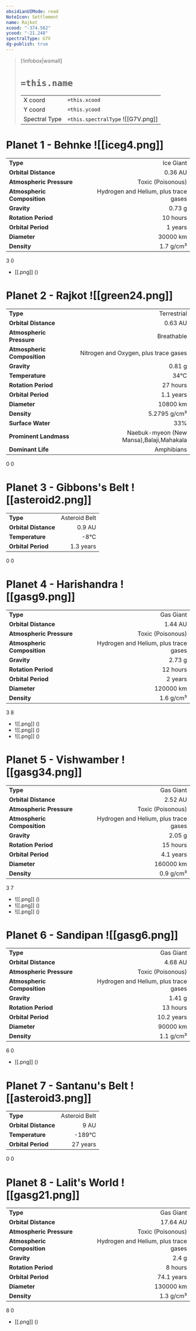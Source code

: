 ```yaml
---
obsidianUIMode: read
NoteIcon: Settlement
name: Rajkot
xcood: "-374.562"
ycood: "-21.248"
spectralType: G7V
dg-publish: true
---
```

> [!infobox|wsmall]
> # `=this.name`
> | | |
> | - | - |
> | X coord | `=this.xcood` |
> | Y coord| `=this.ycood` |
> | Spectral Type | `=this.spectralType` ![[G7V.png]] |

# Planet 1 - Behnke ![[iceg4.png]]
|                             |                           |
| --------------------------- | -------------------------:|
| **Type**                    |             Ice Giant |
| **Orbital Distance**        |   0.36 AU |
| **Atmospheric Pressure**    |       Toxic (Poisonous) |
| **Atmospheric Composition** |      Hydrogen and Helium, plus trace gases |
| **Gravity**                 |        0.73 g |
| **Rotation Period**         |  10 hours |
| **Orbital Period** | 1 years |
| **Diameter**                |      30000 km | 
| **Density**                 |    1.7 g/cm³ |



3
0

- [[.png]]  ()

# Planet 2 - Rajkot ![[green24.png]]
|                             |                           |
| --------------------------- | -------------------------:|
| **Type**                    |             Terrestrial |
| **Orbital Distance**        |   0.63 AU |
| **Atmospheric Pressure**    |       Breathable |
| **Atmospheric Composition** |      Nitrogen and Oxygen, plus trace gases |
| **Gravity**                 |        0.81 g |
| **Temperature**             |    34°C |
| **Rotation Period**         |  27 hours |
| **Orbital Period** | 1.1 years |
| **Diameter**                |      10800 km | 
| **Density**                 |    5.2795 g/cm³ |
| **Surface Water**           |           33% | 
| **Prominent Landmass**      |         Naebuk-myeon (New Mansa),Balaji,Mahakala | 
| **Dominant Life**           |         Amphibians |



0
0



# Planet 3 - Gibbons's Belt ![[asteroid2.png]]
|                             |                           |
| --------------------------- | -------------------------:|
| **Type**                    |             Asteroid Belt |
| **Orbital Distance**        |   0.9 AU |
| **Temperature**             |    -8°C |
| **Orbital Period** | 1.3 years |



0
0



# Planet 4 - Harishandra ![[gasg9.png]]
|                             |                           |
| --------------------------- | -------------------------:|
| **Type**                    |             Gas Giant |
| **Orbital Distance**        |   1.44 AU |
| **Atmospheric Pressure**    |       Toxic (Poisonous) |
| **Atmospheric Composition** |      Hydrogen and Helium, plus trace gases |
| **Gravity**                 |        2.73 g |
| **Rotation Period**         |  12 hours |
| **Orbital Period** | 2 years |
| **Diameter**                |      120000 km | 
| **Density**                 |    1.6 g/cm³ |



3
8

- ![[.png]]  ()
- ![[.png]]  ()
- ![[.png]]  ()


# Planet 5 - Vishwamber ![[gasg34.png]]
|                             |                           |
| --------------------------- | -------------------------:|
| **Type**                    |             Gas Giant |
| **Orbital Distance**        |   2.52 AU |
| **Atmospheric Pressure**    |       Toxic (Poisonous) |
| **Atmospheric Composition** |      Hydrogen and Helium, plus trace gases |
| **Gravity**                 |        2.05 g |
| **Rotation Period**         |  15 hours |
| **Orbital Period** | 4.1 years |
| **Diameter**                |      160000 km | 
| **Density**                 |    0.9 g/cm³ |



3
7

- ![[.png]]  ()
- ![[.png]]  ()
- ![[.png]]  ()


# Planet 6 - Sandipan ![[gasg6.png]]
|                             |                           |
| --------------------------- | -------------------------:|
| **Type**                    |             Gas Giant |
| **Orbital Distance**        |   4.68 AU |
| **Atmospheric Pressure**    |       Toxic (Poisonous) |
| **Atmospheric Composition** |      Hydrogen and Helium, plus trace gases |
| **Gravity**                 |        1.41 g |
| **Rotation Period**         |  13 hours |
| **Orbital Period** | 10.2 years |
| **Diameter**                |      90000 km | 
| **Density**                 |    1.1 g/cm³ |



6
0

- [[.png]]  ()

# Planet 7 - Santanu's Belt ![[asteroid3.png]]
|                             |                           |
| --------------------------- | -------------------------:|
| **Type**                    |             Asteroid Belt |
| **Orbital Distance**        |   9 AU |
| **Temperature**             |    -189°C |
| **Orbital Period** | 27 years |



0
0



# Planet 8 - Lalit's World ![[gasg21.png]]
|                             |                           |
| --------------------------- | -------------------------:|
| **Type**                    |             Gas Giant |
| **Orbital Distance**        |   17.64 AU |
| **Atmospheric Pressure**    |       Toxic (Poisonous) |
| **Atmospheric Composition** |      Hydrogen and Helium, plus trace gases |
| **Gravity**                 |        2.4 g |
| **Rotation Period**         |  8 hours |
| **Orbital Period** | 74.1 years |
| **Diameter**                |      130000 km | 
| **Density**                 |    1.3 g/cm³ |



8
0

- [[.png]]  ()

